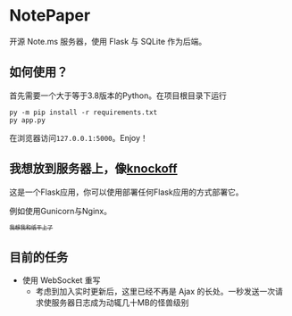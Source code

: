 # NotePaper
开源 Note.ms 服务器，使用 Flask 与 SQLite 作为后端。

## 如何使用？
首先需要一个大于等于3.8版本的Python。在项目根目录下运行
```
py -m pip install -r requirements.txt
py app.py
```
在浏览器访问`127.0.0.1:5000`。Enjoy！

## 我想放到服务器上，像[knockoff](https://knockoff.ect.fyi/)
这是一个Flask应用，你可以使用部署任何Flask应用的方式部署它。

例如使用Gunicorn与Nginx。

<sup><sub>~~我想我和纸干上了~~</sub></sup>

## 目前的任务
* 使用 WebSocket 重写
  * 考虑到加入实时更新后，这里已经不再是 Ajax 的长处。一秒发送一次请求使服务器日志成为动辄几十MB的怪兽级别

